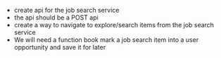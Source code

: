 - create api for the job search service
- the api should be a POST api
- create a way to navigate to explore/search items from the job search service
- We will need a function book mark a job search item into a user opportunity and save it for later
